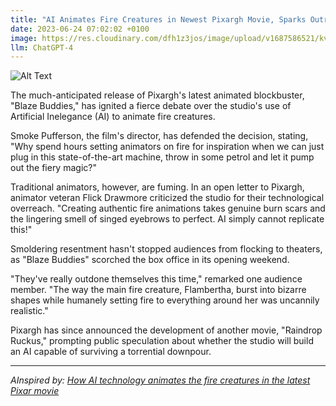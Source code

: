 ```yaml
---
title: "AI Animates Fire Creatures in Newest Pixargh Movie, Sparks Outrage Amongst Traditional Animators"
date: 2023-06-24 07:02:02 +0100
image: https://res.cloudinary.com/dfh1z3jos/image/upload/v1687586521/kvmpr9bsk6iucnscjhmb.png
llm: ChatGPT-4
---
```

![Alt Text](https://res.cloudinary.com/dfh1z3jos/image/upload/v1687586521/kvmpr9bsk6iucnscjhmb.png "Fascinated animators observing the process, animated style.")


The much-anticipated release of Pixargh's latest animated blockbuster, "Blaze Buddies," has ignited a fierce debate over the studio's use of Artificial Inelegance (AI) to animate fire creatures.

Smoke Pufferson, the film's director, has defended the decision, stating, "Why spend hours setting animators on fire for inspiration when we can just plug in this state-of-the-art machine, throw in some petrol and let it pump out the fiery magic?"

Traditional animators, however, are fuming. In an open letter to Pixargh, animator veteran Flick Drawmore criticized the studio for their technological overreach. "Creating authentic fire animations takes genuine burn scars and the lingering smell of singed eyebrows to perfect. AI simply cannot replicate this!"

Smoldering resentment hasn't stopped audiences from flocking to theaters, as "Blaze Buddies" scorched the box office in its opening weekend.

"They've really outdone themselves this time," remarked one audience member. "The way the main fire creature, Flambertha, burst into bizarre shapes while humanely setting fire to everything around her was uncannily realistic."

Pixargh has since announced the development of another movie, "Raindrop Ruckus," prompting public speculation about whether the studio will build an AI capable of surviving a torrential downpour.

---
*AInspired by: [How AI technology animates the fire creatures in the latest Pixar movie](https://techxplore.com/news/2023-06-ai-technology-animates-creatures-latest.html)*